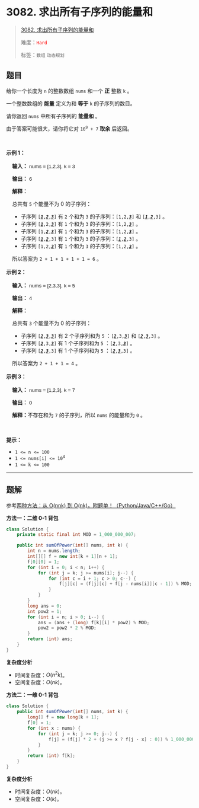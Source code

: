 # 3082. 求出所有子序列的能量和

> [3082. 求出所有子序列的能量和](https://leetcode.cn/problems/find-the-sum-of-the-power-of-all-subsequences/)
>
> 难度：<font color=red>`Hard`</font>
>
> 标签：`数组` `动态规划`

## 题目

<p>给你一个长度为 <code>n</code>&nbsp;的整数数组&nbsp;<code>nums</code>&nbsp;和一个 <strong>正</strong>&nbsp;整数&nbsp;<code>k</code>&nbsp;。</p>

<p>一个整数数组的 <strong>能量</strong>&nbsp;定义为和 <strong>等于</strong>&nbsp;<code>k</code>&nbsp;的子序列的数目。</p>

<p>请你返回 <code>nums</code>&nbsp;中所有子序列的 <strong>能量和</strong>&nbsp;。</p>

<p>由于答案可能很大，请你将它对&nbsp;<code>10<sup>9</sup> + 7</code>&nbsp;<strong>取余</strong>&nbsp;后返回。</p>

<p>&nbsp;</p>

<p><strong class="example">示例 1：</strong></p>

<div class="example-block" style="border-color: var(--border-tertiary); border-left-width: 2px; color: var(--text-secondary); font-size: .875rem; margin-bottom: 1rem; margin-top: 1rem; overflow: visible; padding-left: 1rem;">
<p><strong>输入：</strong> <span class="example-io" style="font-family: Menlo,sans-serif; font-size: 0.85rem;"> nums = [1,2,3], k = 3 </span></p>

<p><strong>输出：</strong> <span class="example-io" style="font-family: Menlo,sans-serif; font-size: 0.85rem;"> 6 </span></p>

<p><strong>解释：</strong></p>

<p>总共有&nbsp;<code>5</code>&nbsp;个能量不为 0 的子序列：</p>

<ul>
	<li>子序列&nbsp;<code>[<u><em><strong>1</strong></em></u>,<u><em><strong>2</strong></em></u>,<u><em><strong>3</strong></em></u>]</code> 有&nbsp;<code>2</code>&nbsp;个和为&nbsp;<code>3</code>&nbsp;的子序列：<code>[1,2,<u><strong><em>3</em></strong></u>]</code> 和 <code>[<u><strong><em>1</em></strong></u>,<u><strong><em>2</em></strong></u>,3]</code>&nbsp;。</li>
	<li>子序列&nbsp;<code>[<u><em><strong>1</strong></em></u>,2,<u><em><strong>3</strong></em></u>]</code>&nbsp;有 <code>1</code>&nbsp;个和为&nbsp;<code>3</code>&nbsp;的子序列：<code>[1,2,<u><strong><em>3</em></strong></u>]</code>&nbsp;。</li>
	<li>子序列&nbsp;<code>[1,<u><em><strong>2</strong></em></u>,<u><em><strong>3</strong></em></u>]</code> 有&nbsp;<code>1</code>&nbsp;个和为&nbsp;<code>3</code>&nbsp;的子序列：<code>[1,2,<u><strong><em>3</em></strong></u>]</code>&nbsp;。</li>
	<li>子序列&nbsp;<code>[<u><em><strong>1</strong></em></u>,<u><em><strong>2</strong></em></u>,3]</code>&nbsp;有&nbsp;<code>1</code>&nbsp;个和为&nbsp;<code>3</code>&nbsp;的子序列：<code>[<u><strong><em>1</em></strong></u>,<u><strong><em>2</em></strong></u>,3]</code>&nbsp;。</li>
	<li>子序列&nbsp;<code>[1,2,<u><em><strong>3</strong></em></u>]</code>&nbsp;有&nbsp;<code>1</code>&nbsp;个和为&nbsp;<code>3</code>&nbsp;的子序列：<code>[1,2,<u><strong><em>3</em></strong></u>]</code>&nbsp;。</li>
</ul>

<p>所以答案为&nbsp;<code>2 + 1 + 1 + 1 + 1 = 6</code>&nbsp;。</p>
</div>

<p><strong class="example">示例 2：</strong></p>

<div class="example-block" style="border-color: var(--border-tertiary); border-left-width: 2px; color: var(--text-secondary); font-size: .875rem; margin-bottom: 1rem; margin-top: 1rem; overflow: visible; padding-left: 1rem;">
<p><strong>输入：</strong> <span class="example-io" style="font-family: Menlo,sans-serif; font-size: 0.85rem;"> nums = [2,3,3], k = 5 </span></p>

<p><strong>输出：</strong> <span class="example-io" style="font-family: Menlo,sans-serif; font-size: 0.85rem;"> 4 </span></p>

<p><strong>解释：</strong></p>

<p>总共有&nbsp;<code>3</code>&nbsp;个能量不为 0 的子序列：</p>

<ul>
	<li>子序列&nbsp;<code>[<u><em><strong>2</strong></em></u>,<u><em><strong>3</strong></em></u>,<u><em><strong>3</strong></em></u>]</code>&nbsp;有 2 个子序列和为&nbsp;<code>5</code>&nbsp;：<code>[<u><strong><em>2</em></strong></u>,3,<u><strong><em>3</em></strong></u>]</code> 和&nbsp;<code>[<u><strong><em>2</em></strong></u>,<u><strong><em>3</em></strong></u>,3]</code>&nbsp;。</li>
	<li>子序列&nbsp;<code>[<u><em><strong>2</strong></em></u>,3,<u><em><strong>3</strong></em></u>]</code>&nbsp;有 1 个子序列和为&nbsp;<code>5</code>&nbsp;：<code>[<u><strong><em>2</em></strong></u>,3,<u><strong><em>3</em></strong></u>]</code>&nbsp;。</li>
	<li>子序列&nbsp;<code>[<u><em><strong>2</strong></em></u>,<u><em><strong>3</strong></em></u>,3]</code>&nbsp;有 1 个子序列和为 <code>5</code>&nbsp;：<code>[<u><strong><em>2</em></strong></u>,<u><strong><em>3</em></strong></u>,3]</code>&nbsp;。</li>
</ul>

<p>所以答案为&nbsp;<code>2 + 1 + 1 = 4</code>&nbsp;。</p>
</div>

<p><strong class="example">示例 3：</strong></p>

<div class="example-block" style="border-color: var(--border-tertiary); border-left-width: 2px; color: var(--text-secondary); font-size: .875rem; margin-bottom: 1rem; margin-top: 1rem; overflow: visible; padding-left: 1rem;">
<p><strong>输入：</strong> <span class="example-io" style="font-family: Menlo,sans-serif; font-size: 0.85rem;"> nums = [1,2,3], k = 7 </span></p>

<p><strong>输出：</strong> <span class="example-io" style="font-family: Menlo,sans-serif; font-size: 0.85rem;"> 0 </span></p>

<p><strong>解释：</strong>不存在和为 <code>7</code>&nbsp;的子序列，所以 <code>nums</code>&nbsp;的能量和为&nbsp;<code>0</code>&nbsp;。</p>
</div>

<p>&nbsp;</p>

<p><strong>提示：</strong></p>

<ul>
	<li><code>1 &lt;= n &lt;= 100</code></li>
	<li><code>1 &lt;= nums[i] &lt;= 10<sup>4</sup></code></li>
	<li><code>1 &lt;= k &lt;= 100</code></li>
</ul>


--------------------

## 题解

参考[两种方法：从 O(nnk) 到 O(nk)，附题单！（Python/Java/C++/Go）](https://leetcode.cn/problems/find-the-sum-of-the-power-of-all-subsequences/solutions/2691661/liang-chong-fang-fa-er-wei-yi-wei-0-1-be-2e47)

**方法一：二维 0-1 背包**

```java
class Solution {
    private static final int MOD = 1_000_000_007;

    public int sumOfPower(int[] nums, int k) {
        int n = nums.length;
        int[][] f = new int[k + 1][n + 1];
        f[0][0] = 1;
        for (int i = 0; i < n; i++) {
            for (int j = k; j >= nums[i]; j--) {
                for (int c = i + 1; c > 0; c--) {
                    f[j][c] = (f[j][c] + f[j - nums[i]][c - 1]) % MOD;
                }
            }
        }
        long ans = 0;
        int pow2 = 1;
        for (int i = n; i > 0; i--) {
            ans = (ans + (long) f[k][i] * pow2) % MOD;
            pow2 = pow2 * 2 % MOD;
        }
        return (int) ans;
    }
}
```

**复杂度分析**

- 时间复杂度：$O(n^2k)$。
- 空间复杂度：$O(nk)$。

**方法二：一维 0-1 背包**

```java
class Solution {
    public int sumOfPower(int[] nums, int k) {
        long[] f = new long[k + 1];
        f[0] = 1;
        for (int x : nums) {
            for (int j = k; j >= 0; j--) {
                f[j] = (f[j] * 2 + (j >= x ? f[j - x] : 0)) % 1_000_000_007;
            }
        }
        return (int) f[k];
    }
}
```

**复杂度分析**

- 时间复杂度：$O(nk)$。
- 空间复杂度：$O(k)$。
